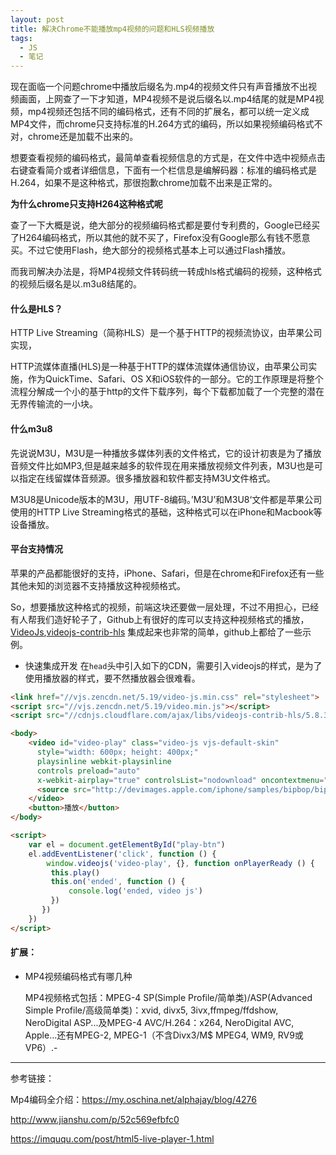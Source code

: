 ```yaml
---
layout: post
title: 解决Chrome不能播放mp4视频的问题和HLS视频播放
tags: 
  - JS
  - 笔记
---
```


现在面临一个问题chrome中播放后缀名为.mp4的视频文件只有声音播放不出视频画面，上网查了一下才知道，MP4视频不是说后缀名以.mp4结尾的就是MP4视频，mp4视频还包括不同的编码格式，还有不同的扩展名，都可以统一定义成MP4文件，而chrome只支持标准的H.264方式的编码，所以如果视频编码格式不对，chrome还是加载不出来的。

想要查看视频的编码格式，最简单查看视频信息的方式是，在文件中选中视频点击右键查看简介或者详细信息，下面有一个栏信息是编解码器：标准的编码格式是H.264，如果不是这种格式，那很抱歉chrome加载不出来是正常的。


**为什么chrome只支持H264这种格式呢**

查了一下大概是说，绝大部分的视频编码格式都是要付专利费的，Google已经买了H264编码格式，所以其他的就不买了，Firefox没有Google那么有钱不愿意买。不过它使用Flash，绝大部分的视频格式基本上可以通过Flash播放。


而我司解决办法是，将MP4视频文件转码统一转成hls格式编码的视频，这种格式的视频后缀名是以.m3u8结尾的。

#### 什么是HLS？

HTTP Live Streaming（简称HLS）是一个基于HTTP的视频流协议，由苹果公司实现，

HTTP流媒体直播(HLS)是一种基于HTTP的媒体流媒体通信协议，由苹果公司实施，作为QuickTime、Safari、OS X和iOS软件的一部分。它的工作原理是将整个流程分解成一个小的基于http的文件下载序列，每个下载都加载了一个完整的潜在无界传输流的一小块。

#### 什么m3u8
先说说M3U，M3U是一种播放多媒体列表的文件格式，它的设计初衷是为了播放音频文件比如MP3,但是越来越多的软件现在用来播放视频文件列表，M3U也是可以指定在线留媒体音频源。很多播放器和软件都支持M3U文件格式。

M3U8是Unicode版本的M3U，用UTF-8编码。’M3U’和M3U8‘文件都是苹果公司使用的HTTP Live Streaming格式的基础，这种格式可以在iPhone和Macbook等设备播放。

#### 平台支持情况
苹果的产品都能很好的支持，iPhone、Safari，但是在chrome和Firefox还有一些其他未知的浏览器不支持播放这种视频格式。

So，想要播放这种格式的视频，前端这块还要做一层处理，不过不用担心，已经有人帮我们造好轮子了，Github上有很好的库可以支持这种视频格式的播放，[VideoJs](https://github.com/videojs/video.js),[videojs-contrib-hls](https://github.com/videojs/videojs-contrib-hls)
集成起来也非常的简单，github上都给了一些示例。

- 快速集成开发
在`head`头中引入如下的CDN，需要引入videojs的样式，是为了使用播放器的样式，要不然播放器会很难看。

```html
<link href="//vjs.zencdn.net/5.19/video-js.min.css" rel="stylesheet">
<script src="//vjs.zencdn.net/5.19/video.min.js"></script>
<script src="//cdnjs.cloudflare.com/ajax/libs/videojs-contrib-hls/5.8.3/videojs-contrib-hls.min.js"></script>
```

```html
<body>
    <video id="video-play" class="video-js vjs-default-skin"
      style="width: 600px; height: 400px;"
      playsinline webkit-playsinline
      controls preload="auto"
      x-webkit-airplay="true" controlsList="nodownload" oncontextmenu="return false">
      <source src="http://devimages.apple.com/iphone/samples/bipbop/bipbopall.m3u8" type="application/x-mpegURL">
    </video>
    <button>播放</button>
</body>

<script>
    var el = document.getElementById("play-btn")
    el.addEventListener('click', function () {
        window.videojs('video-play', {}, function onPlayerReady () {
         this.play()
         this.on('ended', function () {
             console.log('ended, video js')
         })
       })
    })
</script>
```

#### 扩展：
- MP4视频编码格式有哪几种

  MP4视频格式包括：MPEG-4 SP(Simple Profile/简单类)/ASP(Advanced Simple Profile/高级简单类)：xvid, divx5, 3ivx,ffmpeg/ffdshow, NeroDigital ASP...及MPEG-4 AVC/H.264：x264, NeroDigital AVC, Apple...还有MPEG-2, MPEG-1（不含Divx3/M$ MPEG4, WM9, RV9或VP6）.-


----

参考链接：

Mp4编码全介绍：https://my.oschina.net/alphajay/blog/4276

http://www.jianshu.com/p/52c569efbfc0

https://imququ.com/post/html5-live-player-1.html